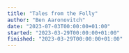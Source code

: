 ```yaml
---
title: "Tales from the Folly"
author: "Ben Aaronovitch"
date: "2023-07-03T00:00:00+01:00"
started: "2023-03-29T00:00:00+01:00"
finished: "2023-03-29T00:00:00+01:00"
---
```

